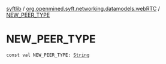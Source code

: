 [syftlib](../index.md) / [org.openmined.syft.networking.datamodels.webRTC](index.md) / [NEW_PEER_TYPE](./-n-e-w_-p-e-e-r_-t-y-p-e.md)

# NEW_PEER_TYPE

`const val NEW_PEER_TYPE: `[`String`](https://kotlinlang.org/api/latest/jvm/stdlib/kotlin/-string/index.html)